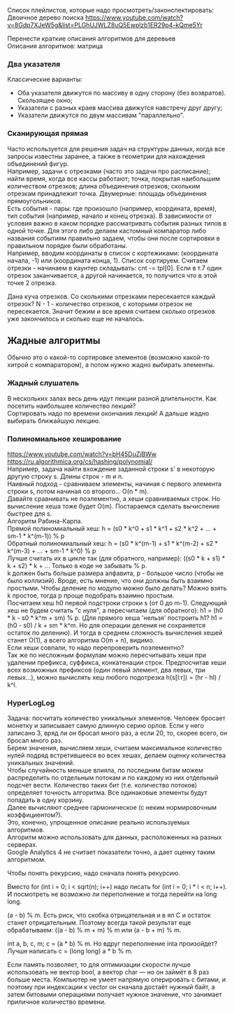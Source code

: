 Список плейлистов, которые надо просмотреть/законспектировать:   
Двоичное дерево поиска https://www.youtube.com/watch?v=8Gdp7XJeW5g&list=PLGhUJWLZ8uQ5Ewplzb1ER29p4-kQme5Yr

Перенести краткие описания алгоритмов для деревьев  
Описания алгоритмов: матрица


### Два указателя
Классические варианты: 
- Оба указателя движутся по массиву в одну сторону (без возвратов). Скользящее окно;
- Указатели с разных краев массива движутся навстречу друг другу;
- Указатели движутся по двум массивам "параллельно".


### Сканирующая прямая
Часто используется для решения задач на структуры данных, когда все запросы известны заранее, 
а также в геометрии для нахождения объединений фигур.  
Например, задачи с отрезками (часто это задачи про расписание); найти время, когда все кассы работают; 
точка, покрытая наибольшим количеством отрезков; длина объединения отрезков; скольким отрезкам принадлежит точка. 
Двумерные: площадь объединения прямоугольников.  
Есть события - пары: где произошло (например, координата, время), тип события (например, начало и конец отрезка). 
В зависимости от условия важно в каком порядке рассматривать события разных типов в одной точке. 
Для этого либо делаем кастомный компаратор либо названия событиям правильно задаем, чтобы они после сортировки 
в правильном порядке были обработаны.  
Например, вводим координаты в список с кортежиками: (координата начала, -1) или (координата конца, 1). 
Список сортируем. Считаем отрезки - начинаем в каунтер складывать: cnt -= tpl[0]. 
Если в т.7 один отрезок заканчивается, а другой начинается, то получится что в этой точке 2 отрезка. 

Дана куча отрезков. Со сколькими отрезками пересекается каждый отрезок? N - 1 - количество отрезков, 
с которыми отрезок не пересекается. Значит бежим и все время считаем сколько отрезков уже закончилось 
и сколько еще не началось.



## Жадные алгоритмы
Обычно это о какой-то сортировке элементов (возможно какой-то хитрой с компаратором), 
а потом нужно жадно выбирать элементы.

### Жадный слушатель
В нескольких залах весь день идут лекции разной длительности. Как посетить наибольшее количество лекций?  
Сортировать надо по времени окончания лекций! А дальше жадно выбирать ближайшую лекцию.


### Полиномиальное хеширование
https://www.youtube.com/watch?v=bH45DuZjBWw https://ru.algorithmica.org/cs/hashing/polynomial/  
Например, задача найти вхождение заданной строки s' в некоторую другую строку s. Длины строк -  m и n.  
Наивный подход - сравниваем элементы, начиная с первого элемента строки s, потом начиная со второго... O(n * m).  
Давайте сравнивать не поэлементно, а хеши сравниваемых строк. Но вычисление хеша тоже будет O(m). 
Постараемся сделать вычисление быстрее для s.  
Алгоритм Рабина-Карпа.  
Прямой полиномиальный хеш: h = (s0 * k^0 + s1 * k^1 + s2 * k^2 + ... + sm-1 * k^(m-1)) % p  
Обратный полиномиальный хеш: h = (s0 * k^(m-1) + s1 * k^(m-2) + s2 * k^(m-3) + ... + sm-1 * k^0) % p  
Лучше считать их в цикле так (для обратного, например): ((s0 * k + s1) * k + s2) * k + ... 
Только в коде не забывать % p.  
k должен быть больше размера алфавита, p - большое число (чтобы не было коллизий). 
Вроде, есть мнение, что они должны быть взаимно простыми. 
Чтобы деление по модулю можно было делать? 
Можно взять k простое, тогда p проще подобрать взаимно простым.  
Посчитаем хеш h0 первой подстроки строки s (от 0 до m-1). Следующий хеш не будем считать "с нуля", а пересчитаем 
(для обратного): h1 = (h0 * k - s0 * k^m + sm) % p. 
(Для прямого хеша 'нельзя' построить h1? h1 = (h0 - s0) / k + sm * k^m. Но для операции деления не сохраняется 
остаток по делению). 
И тогда в среднем сложность вычисления хешей станет O(1), а всего алгоритма O(m + n), видимо.  
Если хеши совпали, то надо перепроверить поэлементно?  
Так же по несложным формулам можно пересчитывать хеши при удалении префикса, суффикса, конкатенации строк. 
Предпосчитав хеши всех возможных префиксов (один левый элемент, два левых, три левых...), можно вычислять 
хеш любого подотрезка h(s[l:r]) = (hr - hl) / k^l.  


### HyperLogLog
Задача: посчитать количество уникальных элементов.
Человек бросает монетку и записывает самую длинную серию орлов. Если у него записано 3, вряд ли он бросал много раз, 
а если 20, то, скорее всего, он бросал много раз.  
Берем значения, вычисляем хеши, считаем максимальное количество нулей подряд встретившееся во всех хешах, 
делаем оценку количества уникальных значений.  
Чтобы случайность меньше влияла, по последним битам можем распределить по отдельным потокам и по каждому из них 
отдельный подсчет вести. Количество таких бит (т.е. количество потоков) определяет точность алгоритма. Все одинаковые 
элементы будут попадать в одну корзину.  
Далее вычисляют среднее гармоническое (с неким нормировочным коэффициентом?).  
Это, конечно, упрощенное описание реально используемых алгоритмов.  
Алгоритм можно использовать для данных, расположенных на разных серверах.  
Google Analytics 4 не считает показатели точно, а дает оценку таким алгоритмом.




Чтобы понять рекурсию, надо сначала понять рекурсию.

Вместо for (int i = 0; i < sqrt(n); i++) надо писать for (int i = 0; i * i < n; i++). 
И посмотреть не возможно ли переполнение и тогда перейти на long long.  

(a - b) % m. Есть риск, что скобка отрицательная и в яп C и остаток станет отрицательным. 
Поэтому всегда такой результат еще обрабатываем: ((a - b) % m + m) % m или (a - b + m) % m.  

int a, b, c, m;
c = (a * b) % m. Но вдруг переполнение intа произойдет? Лучше написать c = (long long) a * b % m.

Если память позволяет, то для оптимизации скорости лучше использовать не вектор bool, а вектор char — 
но он займёт в 8 раз больше места. Компьютер не умеет напрямую оперировать с битами, и поэтому 
при индексации к vector<bool> он сначала достаёт нужный байт, а затем битовыми операциями получает нужное значение, 
что занимает приличное количество времени.  


